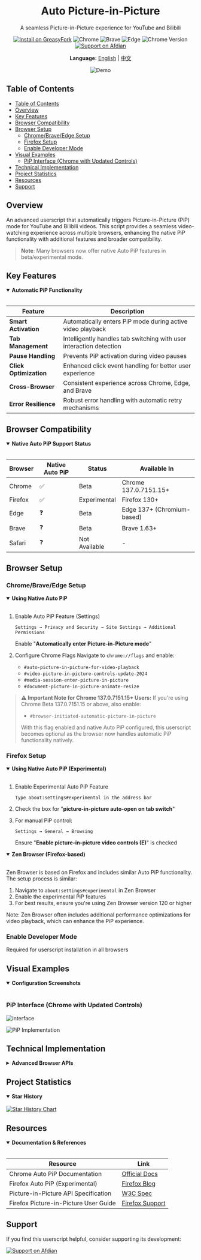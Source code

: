<!-- AUTO PICTURE-IN-PICTURE -->
<div align="center">
  <h1>Auto Picture-in-Picture</h1>
  <p>A seamless Picture-in-Picture experience for YouTube and Bilibili</p>
  
  <p>
    <a href="https://greasyfork.org/zh-CN/scripts/516762-auto-picture-in-picture"><img src="https://img.shields.io/badge/Install-GreasyFork-green.svg" alt="Install on GreasyFork"></a>
    <img src="https://img.shields.io/badge/Chrome-Supported-success.svg" alt="Chrome">
    <img src="https://img.shields.io/badge/Brave-Supported-success.svg" alt="Brave">
    <img src="https://img.shields.io/badge/Edge-Supported-success.svg" alt="Edge">
    <img src="https://img.shields.io/badge/Chrome-%3E%3D120-blue.svg" alt="Chrome Version">
    <a href="https://afdian.com/a/h1789"><img src="https://img.shields.io/badge/Support-Afdian-blue.svg" alt="Support on Afdian"></a>
  </p>

  <p>
    <b>Language:</b> 
    <a href="README.md">English</a> | 
    <a href="README_zh.md">中文</a>
  </p>

![Demo](https://github.com/user-attachments/assets/2a61bb9e-03a9-418f-8db6-073c98e2fcd9)

</div>

## Table of Contents

- [Table of Contents](#table-of-contents)
- [Overview](#overview)
- [Key Features](#key-features)
- [Browser Compatibility](#browser-compatibility)
- [Browser Setup](#browser-setup)
  - [Chrome/Brave/Edge Setup](#chromebraveedge-setup)
  - [Firefox Setup](#firefox-setup)
  - [Enable Developer Mode](#enable-developer-mode)
- [Visual Examples](#visual-examples)
  - [PiP Interface (Chrome with Updated Controls)](#pip-interface-chrome-with-updated-controls)
- [Technical Implementation](#technical-implementation)
- [Project Statistics](#project-statistics)
- [Resources](#resources)
- [Support](#support)

## Overview

An advanced userscript that automatically triggers Picture-in-Picture (PiP) mode for YouTube and Bilibili videos. This script provides a seamless video-watching experience across multiple browsers, enhancing the native PiP functionality with additional features and broader compatibility.

> **Note**: Many browsers now offer native Auto PiP features in beta/experimental mode.

## Key Features

<details open>
<summary><b>Automatic PiP Functionality</b></summary>
<br>

| Feature                | Description                                                         |
| ---------------------- | ------------------------------------------------------------------- |
| **Smart Activation**   | Automatically enters PiP mode during active video playback          |
| **Tab Management**     | Intelligently handles tab switching with user interaction detection |
| **Pause Handling**     | Prevents PiP activation during video pauses                         |
| **Click Optimization** | Enhanced click event handling for better user experience            |
| **Cross-Browser**      | Consistent experience across Chrome, Edge, and Brave                |
| **Error Resilience**   | Robust error handling with automatic retry mechanisms               |

</details>

## Browser Compatibility

<details open>
<summary><b>Native Auto PiP Support Status</b></summary>
<br>

| Browser | Native Auto PiP | Status        | Available In               |
| ------- | --------------- | ------------- | -------------------------- |
| Chrome  | ✅              | Beta          | Chrome 137.0.7151.15+      |
| Firefox | ✅              | Experimental  | Firefox 130+               |
| Edge    | ❓              | Beta          | Edge 137+ (Chromium-based) |
| Brave   | ❓              | Beta          | Brave 1.63+                |
| Safari  | ❓              | Not Available | -                          |

</details>

## Browser Setup

### Chrome/Brave/Edge Setup

<details open>
<summary><b>Using Native Auto PiP</b></summary>
<br>

1. Enable Auto PiP Feature (Settings)

   ```
   Settings → Privacy and Security → Site Settings → Additional Permissions
   ```

   Enable "**Automatically enter Picture-in-Picture mode**"

2. Configure Chrome Flags
   Navigate to `chrome://flags` and enable:
   - `#auto-picture-in-picture-for-video-playback`
   - `#video-picture-in-picture-controls-update-2024`
   - `#media-session-enter-picture-in-picture`
   - `#document-picture-in-picture-animate-resize`

> **⚠️ Important Note for Chrome 137.0.7151.15+ Users:**
> If you're using Chrome Beta 137.0.7151.15 or above, also enable:
>
> - `#browser-initiated-automatic-picture-in-picture`
>
> With this flag enabled and native Auto PiP configured, this userscript becomes optional as the browser now handles automatic PiP functionality natively.

</details>

### Firefox Setup

<details open>
<summary><b>Using Native Auto PiP (Experimental)</b></summary>
<br>

1. Enable Experimental Auto PiP Feature
   ```
   Type about:settings#experimental in the address bar
   ```
2. Check the box for "**picture-in-picture auto-open on tab switch**"

3. For manual PiP control:
   ```
   Settings → General → Browsing
   ```
   Ensure "**Enable picture-in-picture video controls (E)**" is checked

</details>

<details open>
<summary><b>Zen Browser (Firefox-based)</b></summary>
<br>

Zen Browser is based on Firefox and includes similar Auto PiP functionality. The setup process is similar:

1. Navigate to `about:settings#experimental` in Zen Browser
2. Enable the experimental PiP features
3. For best results, ensure you're using Zen Browser version 120 or higher

Note: Zen Browser often includes additional performance optimizations for video playback, which can enhance the PiP experience.

</details>

### Enable Developer Mode

Required for userscript installation in all browsers

## Visual Examples

<details open>
<summary><b>Configuration Screenshots</b></summary>
<br>

### PiP Interface (Chrome with Updated Controls)

![interface](https://github.com/user-attachments/assets/43697cdd-c785-4d83-bbf8-6d0bbc45f0a3)

![PiP Implementation](https://github.com/user-attachments/assets/0a4740d9-088a-4f07-a702-6baa55f66dc6)

</details>

## Technical Implementation

<details>
<summary><b>Advanced Browser APIs</b></summary>
<br>

- Utilizes `navigator.mediaSession` API for PiP control
- Custom action handlers for PiP state management
- Cross-browser compatibility layer
- Intelligent feature detection
- Progressive enhancement approach
- Graceful fallbacks for unsupported browsers

</details>

## Project Statistics

<details open>
<summary><b>Star History</b></summary>
<br>

<a href="https://www.star-history.com/#hong-tm/Auto-Picture-in-Picture&Date">
 <picture>
   <source media="(prefers-color-scheme: dark)" srcset="https://api.star-history.com/svg?repos=hong-tm/Auto-Picture-in-Picture&type=Date&theme=dark" />
   <source media="(prefers-color-scheme: light)" srcset="https://api.star-history.com/svg?repos=hong-tm/Auto-Picture-in-Picture&type=Date" />
   <img alt="Star History Chart" src="https://api.star-history.com/svg?repos=hong-tm/Auto-Picture-in-Picture&type=Date" />
 </picture>
</a>

</details>

## Resources

<details open>
<summary><b>Documentation & References</b></summary>
<br>

| Resource                              | Link                                                                                                                                                                 |
| ------------------------------------- | -------------------------------------------------------------------------------------------------------------------------------------------------------------------- |
| Chrome Auto PiP Documentation         | [Official Docs](https://developer.chrome.com/blog/automatic-picture-in-picture?hl=zh-cn)                                                                             |
| Firefox Auto PiP (Experimental)       | [Firefox Blog](https://blog.nightly.mozilla.org/2024/08/26/streamline-your-screen-time-with-auto-open-picture-in-picture-and-more-these-weeks-in-firefox-issue-166/) |
| Picture-in-Picture API Specification  | [W3C Spec](https://w3c.github.io/picture-in-picture)                                                                                                                 |
| Firefox Picture-in-Picture User Guide | [Firefox Support](https://support.mozilla.org/en-US/kb/about-picture-picture-firefox)                                                                                |

</details>

## Support

If you find this userscript helpful, consider supporting its development:

[![Support on Afdian](https://img.shields.io/badge/Support-Afdian-blue.svg)](https://afdian.com/a/h1789)
